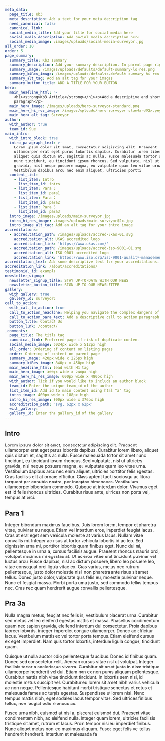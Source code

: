 ```yaml
---
meta_data:
  page_title: Kb3
  meta_description: Add a text for your meta description tag
  need_canonical: false
  canonical_link:
  social_media_title: Add your title for social media here
  social_media_description: Add social media description here
  social_media_image: /images/uploads/social-media-surveyor.jpg
all_order: 10
order: 5
page_summary:
  summary_title: Kb3 summary
  summary_description: Add your summary description. In parent page right hand column.
  summary_image: /images/uploads/defaults/default-summary-lo-res.png
  summary_hiRes_image: /images/uploads/defaults/default-summary-hi-res.png
  summary_alt_tag: Add an alt tag for your images
  summary_button_title: ADD A TITLE FOR YOUR BUTTON
hero:
  main_headline_html: >-
    <h1><strong>Kb3 Article</strong></h1><p>Add a descriptive and short
    paragraph</p>
  main_hero_image: /images/uploads/hero-surveyor-standard.png
  main_hero_hi_res_image: /images/uploads/hero-surveyor-standard@2x.png
  main_hero_alt_tag: Surveyor
author:
  with_author: true
  team_id: Sue
main_intro:
  with_intro_block: true
  intro_paragraph_text: >-
    Lorem ipsum dolor sit amet, consectetur adipiscing elit. Praesent
    ullamcorper erat eget purus lobortis dapibus. Curabitur lorem libero,
    aliquet quis dictum et, sagittis ac nulla. Fusce malesuada tortor sit amet
    nunc tincidunt, eu tincidunt ipsum rhoncus. Sed vulputate, nisl ut ultricies
    gravida, nisl neque posuere magna, eu vulputate quam leo vitae urna.
    Vestibulum dapibus arcu nec enim aliquet, ultricies portti
  content_list:
    - list_item: Intro
      list_item_id: intro
    - list_item: Para 1
      list_item_id: para1
    - list_item: Para 2
      list_item_id: para2
    - list_item: Para 3
      list_item_id: para3
  intro_image: /images/uploads/main-surveyor.jpg
  intro_hi_res_image: /images/uploads/main-surveyor@2x.jpg
  intro_image_alt_tag: Add an alt tag for your intro image
accreditations:
  - accreditation_path: /images/uploads/accred-ukas-01.svg
    accreditation_alt: UKAS accredited logo
    accreditation_link: 'https://www.ukas.com/'
  - accreditation_path: /images/uploads/accred-iso-9001-01.svg
    accreditation_alt: ISO 9001 accredited logo
    accreditation_link: 'https://www.iso.org/iso-9001-quality-management.html'
accreditation_text: Add some descriptive text for your accreditations.
accreditation_link: /about/accreditations/
testimonial_id: example
newsletter_signup:
  newsletter_signup_title: STAY UP-TO-DATE WITH OUR NEWS
  newsletter_button_title: SIGN UP TO OUR NEWSLETTER
gallery:
  with_gallery: true
  gallery_id: surveyor1
call_to_action:
  with_call_to_action: true
  call_to_action_headline: Helping you navigate the complex dangers of...
  call_to_action_para_text: Add a descriptive call to action paragraph
  button_title: Contact Us
  button_link: /contact/
_comments:
  page_title: The title tag
  canonical_link: Preferred page if risk of duplicate content
  social_media_image: 1024px wide x 512px high
  all_order: Ordering of content on listing pages
  order: Ordering of content on parent page
  summary_image: 420px wide x 226px high
  summary_hiRes_image: 840px x 450px high
  main_headline_html: Lead with H1 tag
  main_hero_image: 300px wide x 240px high
  main_hero_hi_res_image: 600px wide x 480px high
  with_author: Tick if you would like to include an author block
  team_id: Enter the unique team_id of the author
  list_item_id: Add id to main content using html "a" tag
  intro_image: 400px wide x 188px high
  intro_hi_res_image: 800px wide x 376px high
  accreditation_path: 'svg, 62px x 62px'
  with_gallery:
  gallery_id: Enter the gallery_id of the gallery
---
```


## Intro<a id=”intro”></a>

Lorem ipsum dolor sit amet, consectetur adipiscing elit. Praesent ullamcorper erat eget purus lobortis dapibus. Curabitur lorem libero, aliquet quis dictum et, sagittis ac nulla. Fusce malesuada tortor sit amet nunc tincidunt, eu tincidunt ipsum rhoncus. Sed vulputate, nisl ut ultricies gravida, nisl neque posuere magna, eu vulputate quam leo vitae urna. Vestibulum dapibus arcu nec enim aliquet, ultricies porttitor felis egestas. Cras facilisis elit at ornare efficitur. Class aptent taciti sociosqu ad litora torquent per conubia nostra, per inceptos himenaeos. Vestibulum ullamcorper bibendum commodo. Quisque at interdum dolor. Vivamus eget est id felis rhoncus ultricies. Curabitur risus ante, ultrices non porta vel, tempus at orci.

## Para 1<a id=”para1”></a>

Integer bibendum maximus faucibus. Duis lorem lorem, tempor et pharetra vitae, pulvinar eu neque. Etiam vel interdum eros, imperdiet feugiat lacus. Cras at erat eget sem vehicula molestie at varius lacus. Nullam vitae convallis mi. Integer ac risus at tortor vehicula lobortis id ac leo. Sed dignissim urna mi, porttitor lobortis quam finibus eget. Nunc dui mi, pellentesque in urna a, cursus facilisis augue. Praesent rhoncus mauris orci, volutpat maximus mi egestas at. Ut ac eros vitae erat tincidunt pulvinar vel luctus arcu. Fusce dapibus, nisl ac dictum posuere, libero leo posuere leo, vitae consequat orci ligula vitae ex. Cras varius, metus nec rutrum pellentesque, justo dolor molestie nisl, non pharetra ante risus sit amet tellus. Donec justo dolor, vulputate quis felis eu, molestie pulvinar neque. Nunc et feugiat massa. Morbi porta urna justo, sed commodo tellus tempus nec. Cras nec quam hendrerit augue convallis pellentesque.

## Pra 3a<a id=”para3”></a>

Nulla magna metus, feugiat nec felis in, vestibulum placerat urna. Curabitur sed metus vel leo eleifend egestas mattis et massa. Phasellus condimentum quam nec sapien gravida, eleifend interdum dui consectetur. Proin dapibus laoreet lobortis. Integer imperdiet congue ullamcorper. Donec ac efficitur lacus. Vestibulum mattis ex vel tortor porta tempus. Etiam eleifend cursus ex eget imperdiet. Nam quis tortor lobortis, interdum ligula congue, tincidunt quam.

Quisque ut nulla auctor odio pellentesque faucibus. Donec id finibus quam. Donec sed consectetur velit. Aenean cursus vitae nisl ut volutpat. Integer facilisis tortor a scelerisque viverra. Curabitur sit amet justo in diam tristique ullamcorper hendrerit vel dui. Etiam non ex non purus aliquam pellentesque. Curabitur mattis nibh vitae tincidunt tincidunt. In lobortis sem nisi, id molestie metus suscipit vel. Curabitur eu lorem sit amet nibh varius vehicula ac non neque. Pellentesque habitant morbi tristique senectus et netus et malesuada fames ac turpis egestas. Suspendisse ut lorem nisi. Nunc tempus mattis nibh, eget sodales lacus tempor vitae. Sed ultrices finibus tellus, non feugiat odio rhoncus ac.

Fusce urna nibh, euismod at nisl a, placerat euismod dui. Praesent vitae condimentum nibh, ac eleifend nulla. Integer quam lorem, ultricies facilisis tristique sit amet, rutrum et lacus. Proin tempor nisi eu imperdiet finibus. Nunc aliquet metus non leo maximus aliquam. Fusce eget felis vel tellus hendrerit hendrerit. Interdum et malesuada fa